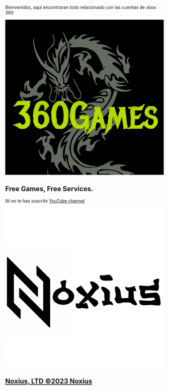Bienvenidos, aquí encontraran todo relacionado con las cuentas de xbox 360


![Image of shadow, inc](images/Games.png)



## Free Games, Free Services.

Ni no te has suscrito [YouTube  channel](https://www.youtube.com/channel/UCEe6aDktrf-vdBHXvkPcy-Q)

![Image of shadow, inc](images/nxs.png)




## [Noxius, LTD ©2023 Noxius](https://games360.ltd)


